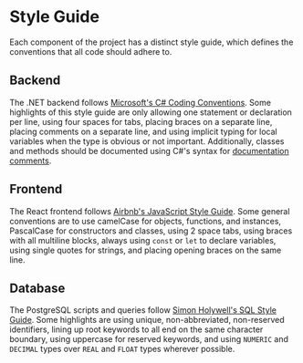 # Style Guide

Each component of the project has a distinct style guide, which defines the conventions that all code should adhere to.

## Backend
The .NET backend follows [Microsoft's C# Coding Conventions](https://docs.microsoft.com/en-us/dotnet/csharp/programming-guide/inside-a-program/coding-conventions). Some highlights of this style guide are only allowing one statement or declaration per line, using four spaces for tabs, placing braces on a separate line, placing comments on a separate line, and using implicit typing for local variables when the type is obvious or not important. Additionally, classes and methods should be documented using C#'s syntax for [documentation comments](https://docs.microsoft.com/en-us/dotnet/csharp/language-reference/language-specification/documentation-comments).

## Frontend
The React frontend follows [Airbnb's JavaScript Style Guide](https://github.com/airbnb/javascript/blob/master/README.md). Some general conventions are to use camelCase for objects, functions, and instances, PascalCase for constructors and classes, using 2 space tabs, using braces with all multiline blocks, always using `const` or `let` to declare variables, using single quotes for strings, and placing opening braces on the same line.

## Database
The PostgreSQL scripts and queries follow [Simon Holywell's SQL Style Guide](https://www.sqlstyle.guide). Some highlights are using unique, non-abbreviated, non-reserved identifiers, lining up root keywords to all end on the same character boundary, using uppercase for reserved keywords, and using `NUMERIC` and `DECIMAL` types over `REAL` and `FLOAT` types wherever possible.
